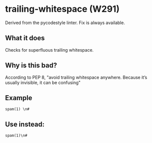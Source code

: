 # trailing-whitespace (W291)
Derived from the pycodestyle linter.
Fix is always available.
## What it does
Checks for superfluous trailing whitespace.
## Why is this bad?
According to PEP 8, "avoid trailing whitespace anywhere. Because it’s usually
invisible, it can be confusing"
## Example
```
spam(1) \n#
```
## Use instead:
```
spam(1)\n#
```